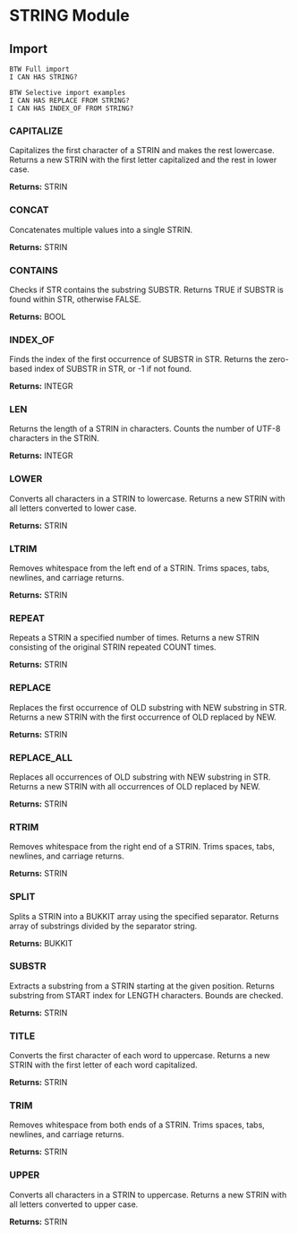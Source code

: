 # STRING Module

## Import

```lol
BTW Full import
I CAN HAS STRING?

BTW Selective import examples
I CAN HAS REPLACE FROM STRING?
I CAN HAS INDEX_OF FROM STRING?
```

### CAPITALIZE

Capitalizes the first character of a STRIN and makes the rest lowercase.
Returns a new STRIN with the first letter capitalized and the rest in lower case.

**Returns:** STRIN

### CONCAT

Concatenates multiple values into a single STRIN.

**Returns:** STRIN

### CONTAINS

Checks if STR contains the substring SUBSTR.
Returns TRUE if SUBSTR is found within STR, otherwise FALSE.

**Returns:** BOOL

### INDEX_OF

Finds the index of the first occurrence of SUBSTR in STR.
Returns the zero-based index of SUBSTR in STR, or -1 if not found.

**Returns:** INTEGR

### LEN

Returns the length of a STRIN in characters.
Counts the number of UTF-8 characters in the STRIN.

**Returns:** INTEGR

### LOWER

Converts all characters in a STRIN to lowercase.
Returns a new STRIN with all letters converted to lower case.

**Returns:** STRIN

### LTRIM

Removes whitespace from the left end of a STRIN.
Trims spaces, tabs, newlines, and carriage returns.

**Returns:** STRIN

### REPEAT

Repeats a STRIN a specified number of times.
Returns a new STRIN consisting of the original STRIN repeated COUNT times.

**Returns:** STRIN

### REPLACE

Replaces the first occurrence of OLD substring with NEW substring in STR.
Returns a new STRIN with the first occurrence of OLD replaced by NEW.

**Returns:** STRIN

### REPLACE_ALL

Replaces all occurrences of OLD substring with NEW substring in STR.
Returns a new STRIN with all occurrences of OLD replaced by NEW.

**Returns:** STRIN

### RTRIM

Removes whitespace from the right end of a STRIN.
Trims spaces, tabs, newlines, and carriage returns.

**Returns:** STRIN

### SPLIT

Splits a STRIN into a BUKKIT array using the specified separator.
Returns array of substrings divided by the separator string.

**Returns:** BUKKIT

### SUBSTR

Extracts a substring from a STRIN starting at the given position.
Returns substring from START index for LENGTH characters. Bounds are checked.

**Returns:** STRIN

### TITLE

Converts the first character of each word to uppercase.
Returns a new STRIN with the first letter of each word capitalized.

**Returns:** STRIN

### TRIM

Removes whitespace from both ends of a STRIN.
Trims spaces, tabs, newlines, and carriage returns.

**Returns:** STRIN

### UPPER

Converts all characters in a STRIN to uppercase.
Returns a new STRIN with all letters converted to upper case.

**Returns:** STRIN

